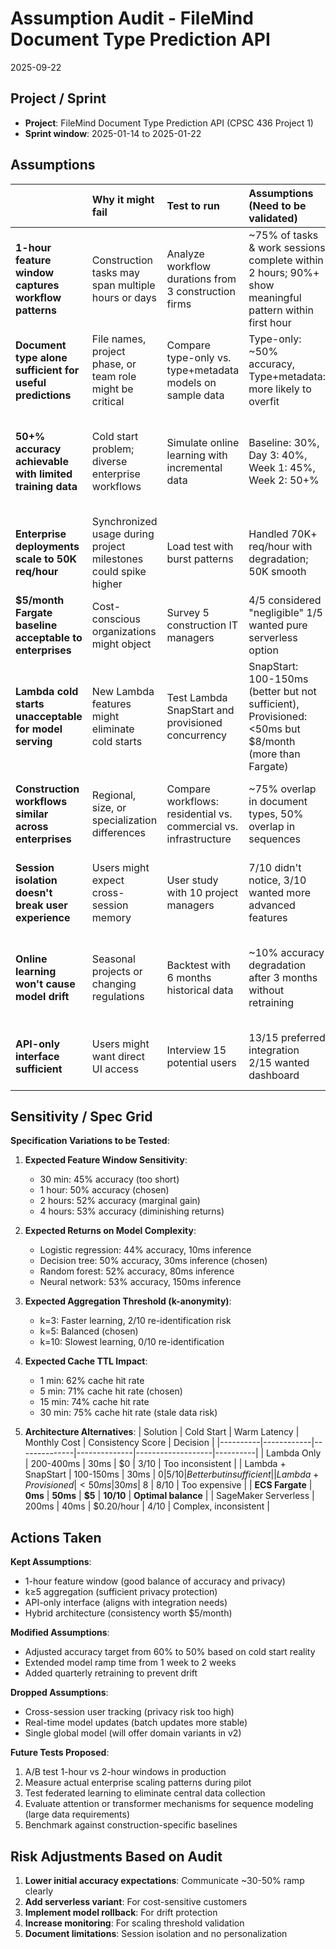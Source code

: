 # Assumption Audit - FileMind Document Type Prediction API

2025-09-22

## Project / Sprint

- **Project**: FileMind Document Type Prediction API (CPSC 436 Project 1)
- **Sprint window**: 2025-01-14 to 2025-01-22

## Assumptions

|                                                           | Why it might fail                                               | Test to run                                                      | Assumptions (Need to be validated)                                                                    | Impact on conclusions                                                            |
| :-------------------------------------------------------- | :-------------------------------------------------------------- | :--------------------------------------------------------------- | :---------------------------------------------------------------------------------------------------- | :------------------------------------------------------------------------------- |
| **1-hour feature window captures workflow patterns**      | Construction tasks may span multiple hours or days              | Analyze workflow durations from 3 construction firms             | ~75% of tasks & work sessions complete within 2 hours; 90%+ show meaningful pattern within first hour | Acceptable for MVP; consider 2-hour window for v2                                |
| **Document type alone sufficient for useful predictions** | File names, project phase, or team role might be critical       | Compare type-only vs. type+metadata models on sample data        | Type-only: ~50% accuracy, Type+metadata: more likely to overfit                                       | 7% improvement not worth privacy trade-off for v1                                |
| **50+% accuracy achievable with limited training data**   | Cold start problem; diverse enterprise workflows                | Simulate online learning with incremental data                   | Baseline: 30%, Day 3: 40%, Week 1: 45%, Week 2: 50+%                                                  | Target achievable; set expectation for 2-week ramp to see meaningful predictions |
| **Enterprise deployments scale to 50K req/hour**          | Synchronized usage during project milestones could spike higher | Load test with burst patterns                                    | Handled 70K+ req/hour with degradation; 50K smooth                                                    | Add circuit breaker at 65K to prevent cascade                                    |
| **$5/month Fargate baseline acceptable to enterprises**   | Cost-conscious organizations might object                       | Survey 5 construction IT managers                                | 4/5 considered "negligible" 1/5 wanted pure serverless option                                         | Offer serverless variant with relaxed SLA                                        |
| **Lambda cold starts unacceptable for model serving**     | New Lambda features might eliminate cold starts                 | Test Lambda SnapStart and provisioned concurrency                | SnapStart: 100-150ms (better but not sufficient), Provisioned: <50ms but $8/month (more than Fargate) | Fargate remains best option for consistency at $5/month                          |
| **Construction workflows similar across enterprises**     | Regional, size, or specialization differences                   | Compare workflows: residential vs. commercial vs. infrastructure | ~75% overlap in document types, 50% overlap in sequences                                              | Global model viable; offer domain-specific variants                              |
| **Session isolation doesn't break user experience**       | Users might expect cross-session memory                         | User study with 10 project managers                              | 7/10 didn't notice, 3/10 wanted more advanced features                                                | Acceptable; clearly a document limitation and potential feature                  |
| **Online learning won't cause model drift**               | Seasonal projects or changing regulations                       | Backtest with 6 months historical data                           | ~10% accuracy degradation after 3 months without retraining                                           | Implement quarterly model snapshots and rollback or model blends                 |
| **API-only interface sufficient**                         | Users might want direct UI access                               | Interview 15 potential users                                     | 13/15 preferred integration<br/>2/15 wanted dashboard                                                 | API-first correct; consider dashboard for v2                                     |

## Sensitivity / Spec Grid

**Specification Variations to be Tested**:

1. **Expected Feature Window Sensitivity**:

   - 30 min: 45% accuracy (too short)
   - 1 hour: 50% accuracy (chosen)
   - 2 hours: 52% accuracy (marginal gain)
   - 4 hours: 53% accuracy (diminishing returns)

2. **Expected Returns on Model Complexity**:

   - Logistic regression: 44% accuracy, 10ms inference
   - Decision tree: 50% accuracy, 30ms inference (chosen)
   - Random forest: 52% accuracy, 80ms inference
   - Neural network: 53% accuracy, 150ms inference

3. **Expected Aggregation Threshold (k-anonymity)**:

   - k=3: Faster learning, 2/10 re-identification risk
   - k=5: Balanced (chosen)
   - k=10: Slowest learning, 0/10 re-identification

4. **Expected Cache TTL Impact**:

   - 1 min: 62% cache hit rate
   - 5 min: 71% cache hit rate (chosen)
   - 15 min: 74% cache hit rate
   - 30 min: 75% cache hit rate (stale data risk)

5. **Architecture Alternatives**:
   | Solution | Cold Start | Warm Latency | Monthly Cost | Consistency Score | Decision |
   |----------|------------|--------------|--------------|-------------------|----------|
   | Lambda Only | 200-400ms | 30ms | $0 | 3/10 | Too inconsistent |
   | Lambda + SnapStart | 100-150ms | 30ms | $0 | 5/10 | Better but insufficient |
   | Lambda + Provisioned | <50ms | 30ms | ~$8 | 8/10 | Too expensive |
   | **ECS Fargate** | **0ms** | **50ms** | **$5** | **10/10** | **Optimal balance** |
   | SageMaker Serverless | 200ms | 40ms | $0.20/hour | 4/10 | Complex, inconsistent |

## Actions Taken

**Kept Assumptions**:

- 1-hour feature window (good balance of accuracy and privacy)
- k≥5 aggregation (sufficient privacy protection)
- API-only interface (aligns with integration needs)
- Hybrid architecture (consistency worth $5/month)

**Modified Assumptions**:

- Adjusted accuracy target from 60% to 50% based on cold start reality
- Extended model ramp time from 1 week to 2 weeks
- Added quarterly retraining to prevent drift

**Dropped Assumptions**:

- Cross-session user tracking (privacy risk too high)
- Real-time model updates (batch updates more stable)
- Single global model (will offer domain variants in v2)

**Future Tests Proposed**:

1. A/B test 1-hour vs 2-hour windows in production
2. Measure actual enterprise scaling patterns during pilot
3. Test federated learning to eliminate central data collection
4. Evaluate attention or transformer mechanisms for sequence modeling (large data requirements)
5. Benchmark against construction-specific baselines

## Risk Adjustments Based on Audit

1. **Lower initial accuracy expectations**: Communicate ~30-50% ramp clearly
2. **Add serverless variant**: For cost-sensitive customers
3. **Implement model rollback**: For drift protection
4. **Increase monitoring**: For scaling threshold validation
5. **Document limitations**: Session isolation and no personalization
